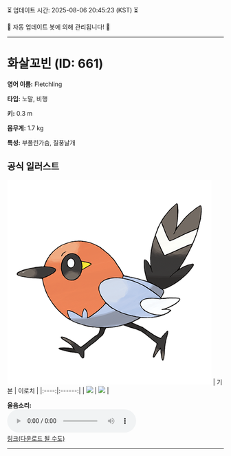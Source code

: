
⏳ 업데이트 시간: 2025-08-06 20:45:23 (KST) ⏳

🤖 자동 업데이트 봇에 의해 관리됩니다! 🤖

---

# 화살꼬빈 (ID: 661)
**영어 이름:** Fletchling

**타입:** 노말, 비행

**키:** 0.3 m

**몸무게:** 1.7 kg

**특성:** 부풀린가슴, 질풍날개

## 공식 일러스트
![](https://raw.githubusercontent.com/PokeAPI/sprites/master/sprites/pokemon/other/official-artwork/661.png)
| 기본 | 이로치 |
|:----:|:------:|
| <img src="http://play.pokemonshowdown.com/sprites/ani/fletchling.gif" width="200"> | <img src="http://play.pokemonshowdown.com/sprites/ani-shiny/fletchling.gif" width="200"> |

**울음소리:**<br><audio controls src="https://raw.githubusercontent.com/PokeAPI/cries/main/cries/pokemon/latest/661.ogg"></audio><br> [링크(다운로드 될 수도)](https://raw.githubusercontent.com/PokeAPI/cries/main/cries/pokemon/latest/661.ogg)


---
